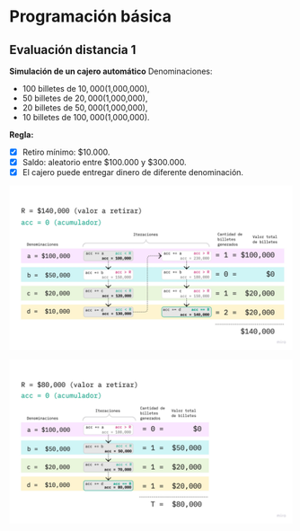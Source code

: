 # Programación básica

## Evaluación distancia 1
**Simulación de un cajero automático**
Denominaciones:
- 100 billetes de $10,000 ($1,000,000),
- 50 billetes de $20,000 ($1,000,000),
- 20 billetes de $50,000 ($1,000,000),
- 10 billetes de $100,000 ($1,000,000).

**Regla:**
- [x] Retiro mínimo: $10.000.
- [x] Saldo: aleatorio entre $100.000 y $300.000.
- [x] El cajero puede entregar dinero de diferente denominación.

![Ejemplo 1 algoritmo cajero](assets/cajero1.jpg "Ejemplo 1 cajero")

![Ejemplo 2 algoritmo cajero](assets/cajero2.jpg "Ejemplo 1 cajero")